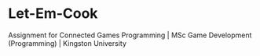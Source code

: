 # Let-Em-Cook
 Assignment for Connected Games Programming | MSc Game Development (Programming) | Kingston University
